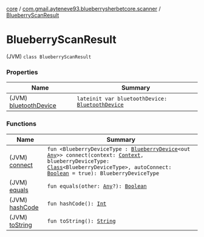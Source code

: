 [core](../../index.md) / [com.gmail.ayteneve93.blueberrysherbetcore.scanner](../index.md) / [BlueberryScanResult](./index.md)

# BlueberryScanResult

(JVM) `class BlueberryScanResult`

### Properties

| Name | Summary |
|---|---|
| (JVM) [bluetoothDevice](bluetooth-device.md) | `lateinit var bluetoothDevice: `[`BluetoothDevice`](https://developer.android.com/reference/android/bluetooth/BluetoothDevice.html) |

### Functions

| Name | Summary |
|---|---|
| (JVM) [connect](connect.md) | `fun <BlueberryDeviceType : `[`BlueberryDevice`](../../com.gmail.ayteneve93.blueberrysherbetcore.device/-blueberry-device/index.md)`<out `[`Any`](https://kotlinlang.org/api/latest/jvm/stdlib/kotlin/-any/index.html)`>> connect(context: `[`Context`](https://developer.android.com/reference/android/content/Context.html)`, blueberryDeviceType: `[`Class`](https://docs.oracle.com/javase/6/docs/api/java/lang/Class.html)`<BlueberryDeviceType>, autoConnect: `[`Boolean`](https://kotlinlang.org/api/latest/jvm/stdlib/kotlin/-boolean/index.html)` = true): BlueberryDeviceType` |
| (JVM) [equals](equals.md) | `fun equals(other: `[`Any`](https://kotlinlang.org/api/latest/jvm/stdlib/kotlin/-any/index.html)`?): `[`Boolean`](https://kotlinlang.org/api/latest/jvm/stdlib/kotlin/-boolean/index.html) |
| (JVM) [hashCode](hash-code.md) | `fun hashCode(): `[`Int`](https://kotlinlang.org/api/latest/jvm/stdlib/kotlin/-int/index.html) |
| (JVM) [toString](to-string.md) | `fun toString(): `[`String`](https://kotlinlang.org/api/latest/jvm/stdlib/kotlin/-string/index.html) |
